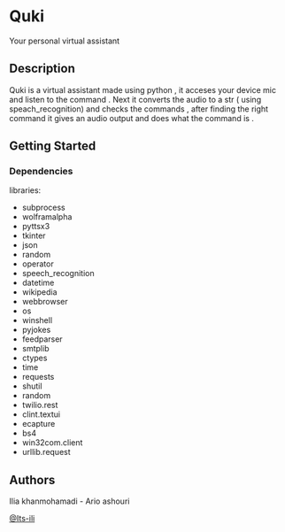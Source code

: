 # Quki

Your personal virtual assistant 

## Description

Quki is a virtual assistant made using python , it acceses your device mic  and listen to the command . Next it converts the audio to a str ( using speach_recognition) and checks the commands , after finding the right command it gives an audio output and does what the command is .

## Getting Started

### Dependencies

libraries: 
* subprocess
* wolframalpha
* pyttsx3
*  tkinter
*  json
*  random
*  operator
*  speech_recognition 
*  datetime
*  wikipedia
*  webbrowser
*  os
*  winshell
* pyjokes
* feedparser
* smtplib
* ctypes
* time
* requests
* shutil
* random
* twilio.rest 
* clint.textui 
* ecapture 
* bs4 
* win32com.client 
* urllib.request 


## Authors

Ilia khanmohamadi - Ario ashouri

[@Its-ili](https://github.com/Its-ili)

